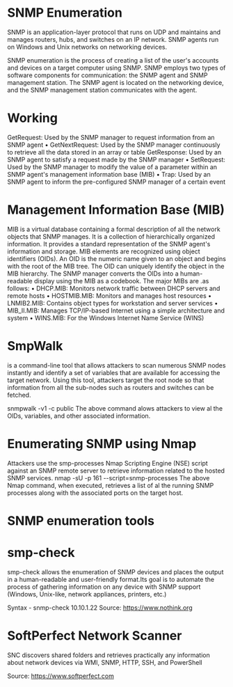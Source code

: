 # SNMP Enumeration
SNMP is an application-layer protocol that runs on UDP and maintains and manages routers, hubs, and switches on an IP network. SNMP agents run on Windows and Unix networks on networking devices.

SNMP enumeration is the process of creating a list of the user's accounts and devices on a target computer using SNMP. SNMP employs two types of software components for communication: the SNMP agent and SNMP management station. The SNMP agent is located on the networking device, and the SNMP management station communicates with the agent.

# Working
GetRequest: Used by the SNMP manager to request information from an SNMP agent
• GetNextRequest: Used by the SNMP manager continuously to retrieve all the data stored in an array or table
GetResponse: Used by an SNMP agent to satisfy a request made by the SNMP manager
• SetRequest: Used by the SNMP manager to modify the value of a parameter within an SNMP agent's management information base (MIB)
• Trap: Used by an SNMP agent to inform the pre-configured SNMP manager of a certain event

# Management Information Base (MIB)
MIB is a virtual database containing a formal description of all the network objects that SNMP
manages. It is a collection of hierarchically organized information. It provides a standard
representation of the SNMP agent's information and storage. MIB elements are recognized using
object identifiers (OIDs). An OID is the numeric name given to an object and begins with the root of the MIB tree. The OID can uniquely identify the object in the MIB hierarchy.
The SNMP manager converts the OlDs into a human-readable display using the MIB as a codebook.
The major MIBs are
.as follows:
• DHCP.MIB: Monitors network traffic between DHCP servers and remote hosts
• HOSTMIB.MIB: Monitors and manages host resources
• LNMIB2.MIB: Contains object types for workstation and server services
• MIB_II.MIB: Manages TCP/IP-based Internet using a simple architecture and system
• WINS.MIB: For the Windows Internet Name Service (WINS)

# SmpWalk 
is a command-line tool that allows attackers to scan numerous SNMP nodes instantly and identify a set of variables that are available for
accessing the target network. Using this tool, attackers target the root node so that information from all the sub-nodes such as routers and switches can be fetched.

snmpwalk -v1 -c public <Target IP Address>
The above command alows attackers to view al the OlDs, variables, and other associated information.

# Enumerating SNMP using Nmap
Attackers use the smp-processes Nmap Scripting Engine (NSE) script against an SNMP remote server to retrieve information related to the hosted SNMP services.
nmap -sU -p 161 --script=snmp-processes <Target IP Address>
The above Nmap command, when executed, retrieves a list of al the running SNMP processes along with the associated ports on the target host.


# SNMP enumeration tools
# smp-check 
smp-check allows the enumeration of SNMP devices and places the output in a human-readable and user-friendly format.Its goal is to automate the process of gathering information on any device with SNMP support (Windows, Unix-like, network appliances, printers, etc.)

Syntax - snmp-check 10.10.1.22
Source: https://www.nothink.org

# SoftPerfect Network Scanner
SNC discovers  shared folders and retrieves practically any information about network devices via  WMI, SNMP, HTTP, SSH, and PowerShell

Source: https://www.softperfect.com


























